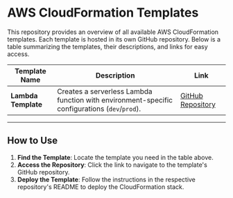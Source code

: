 # AWS CloudFormation Templates

This repository provides an overview of all available AWS CloudFormation templates. Each template is hosted in its own GitHub repository. Below is a table summarizing the templates, their descriptions, and links for easy access.

| Template Name       | Description                                                                 | Link                                   |
|---------------------|-----------------------------------------------------------------------------|----------------------------------------|
| **Lambda Template** | Creates a serverless Lambda function with environment-specific configurations (`dev`/`prod`). | [GitHub Repository](https://github.com/manyloan/aws-cf-lambda) |

---

## How to Use

1. **Find the Template**: Locate the template you need in the table above.
2. **Access the Repository**: Click the link to navigate to the template's GitHub repository.
3. **Deploy the Template**: Follow the instructions in the respective repository's README to deploy the CloudFormation stack.